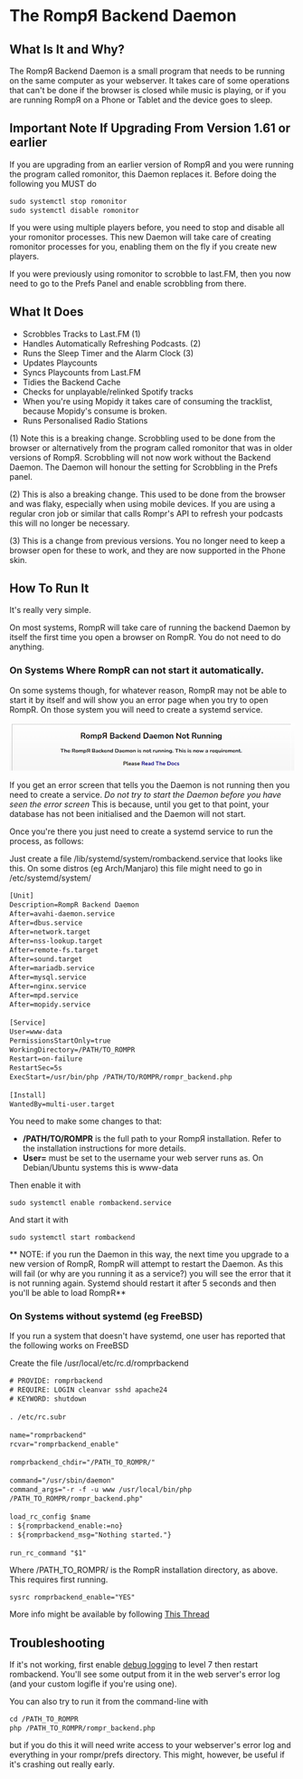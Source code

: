 # The RompЯ Backend Daemon

## What Is It and Why?

The RompЯ Backend Daemon is a small program that needs to be running on the same computer as your webserver. It takes care of some operations
that can't be done if the browser is closed while music is playing, or if you are running RompЯ on a Phone or Tablet and the device goes to sleep.

## Important Note If Upgrading From Version 1.61 or earlier

If you are upgrading from an earlier version of RompЯ and you were running the program called romonitor, this Daemon replaces it.
Before doing the following you MUST do

	sudo systemctl stop romonitor
	sudo systemctl disable romonitor

If you were using multiple players before, you need to stop and disable all your romonitor processes. This new Daemon will
take care of creating romonitor processes for you, enabling them on the fly if you create new players.

If you were previously using romonitor to scrobble to last.FM, then you now need to go to the Prefs Panel and enable scrobbling from there.

## What It Does

* Scrobbles Tracks to Last.FM (1)
* Handles Automatically Refreshing Podcasts. (2)
* Runs the Sleep Timer and the Alarm Clock (3)
* Updates Playcounts
* Syncs Playcounts from Last.FM
* Tidies the Backend Cache
* Checks for unplayable/relinked Spotify tracks
* When you're using Mopidy it takes care of consuming the tracklist, because Mopidy's consume is broken.
* Runs Personalised Radio Stations

(1) Note this is a breaking change. Scrobbling used to be done from the browser or alternatively from the program
called romonitor that was in older versions of RompЯ. Scrobbling will not now work without the Backend Daemon.
The Daemon will honour the setting for Scrobbling in the Prefs panel.

(2) This is also a breaking change. This used to be done from the browser and was flaky, especially when using mobile devices.
If you are using a regular cron job or similar that calls Rompr's API to refresh your podcasts this will no longer be necessary.

(3) This is a change from previous versions. You no longer need to keep a browser open for these to work, and they
are now supported in the Phone skin.

## How To Run It

It's really very simple.

On most systems, RompR will take care of running the backend Daemon by itself the first time you open a browser on RompR. You do not need to do anything.

### On Systems Where RompR can not start it automatically.

On some systems though, for whatever reason, RompR may not be able to start it by itself and will show you an
error page when you try to open RompR. On those system you will need to create a systemd service.

![](images/nodaemon.png)

If you get an error screen that tells you the Daemon is not running then you need to create a service.
*Do not try to start the Daemon before you have seen the error screen*
This is because, until you get to that point, your database has not been initialised and the Daemon will not start.

Once you're there you just need to create a systemd service to run the process, as follows:

Just create a file /lib/systemd/system/rombackend.service that looks like this.
On some distros (eg Arch/Manjaro) this file might need to go in /etc/systemd/system/

    [Unit]
    Description=RompR Backend Daemon
    After=avahi-daemon.service
    After=dbus.service
    After=network.target
    After=nss-lookup.target
    After=remote-fs.target
    After=sound.target
    After=mariadb.service
    After=mysql.service
    After=nginx.service
    After=mpd.service
    After=mopidy.service

    [Service]
    User=www-data
    PermissionsStartOnly=true
    WorkingDirectory=/PATH/TO_ROMPR
    Restart=on-failure
    RestartSec=5s
    ExecStart=/usr/bin/php /PATH/TO/ROMPR/rompr_backend.php

    [Install]
    WantedBy=multi-user.target

You need to make some changes to that:

* **/PATH/TO/ROMPR** is the full path to your RompЯ installation. Refer to the installation instructions for more details.
* **User=** must be set to the username your web server runs as. On Debian/Ubuntu systems this is www-data

Then enable it with

    sudo systemctl enable rombackend.service

And start it with

    sudo systemctl start rombackend

** NOTE: if you run the Daemon in this way, the next time you upgrade to a new version of RompR, RompR will attempt to restart the Daemon.
As this will fail (or why are you running it as a service?) you will see the error that it is not running again.
Systemd should restart it after 5 seconds and then you'll be able to load RompR**

### On Systems without systemd (eg FreeBSD)

If you run a system that doesn't have systemd, one user has reported that the following works on FreeBSD

Create the file /usr/local/etc/rc.d/romprbackend

    # PROVIDE: romprbackend
    # REQUIRE: LOGIN cleanvar sshd apache24
    # KEYWORD: shutdown

    . /etc/rc.subr

    name="romprbackend"
    rcvar="romprbackend_enable"

    romprbackend_chdir="/PATH_TO_ROMPR/"

    command="/usr/sbin/daemon"
    command_args="-r -f -u www /usr/local/bin/php /PATH_TO_ROMPR/rompr_backend.php"

    load_rc_config $name
    : ${romprbackend_enable:=no}
    : ${romprbackend_msg="Nothing started."}

    run_rc_command "$1"

Where /PATH_TO_ROMPR/ is the RompR installation directory, as above. This requires first running.

    sysrc romprbackend_enable="YES"

More info might be available by following [This Thread](https://github.com/fatg3erman/RompR/issues/140)

## Troubleshooting

If it's not working, first enable [debug logging](/RompR/Troubleshooting) to level 7 then restart rombackend.
You'll see some output from it in the web server's error log (and your custom logifle if you're using one).

You can also try to run it from the command-line with

	cd /PATH_TO_ROMPR
	php /PATH_TO_ROMPR/rompr_backend.php

but if you do this it will need write access to your webserver's error log and everything in your rompr/prefs directory.
This might, however, be useful if it's crashing out really early.
